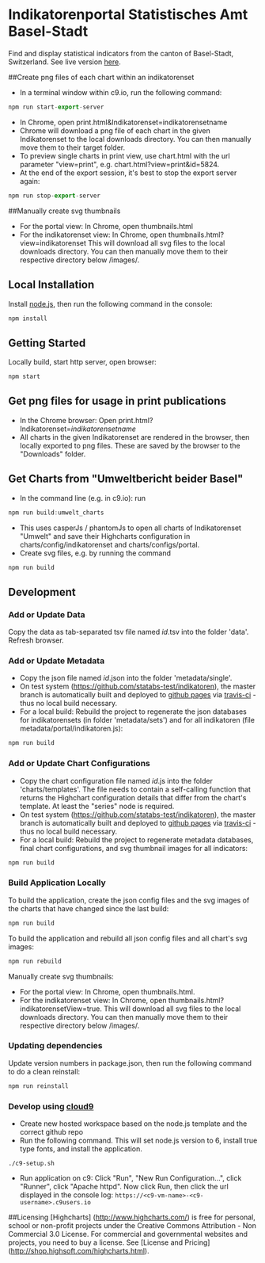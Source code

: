 # Indikatorenportal Statistisches Amt Basel-Stadt 
Find and display statistical indicators from the canton of Basel-Stadt, Switzerland. See live version [here](http://www.statistik.bs.ch/zahlen/indikatoren/).  


##Create png files of each chart within an indikatorenset
- In a terminal window within c9.io, run the following command: 
```javascript
npm run start-export-server
```
- In Chrome, open print.html&Indikatorenset=indikatorensetname 
- Chrome will download a png file of each chart in the given Indikatorenset to the local downloads directory. You can then manually move them to their target folder. 
- To preview single charts in print view, use chart.html with the url parameter "view=print", e.g. chart.html?view=print&id=5824. 
- At the end of the export session, it's best to stop the export server again: 
```javascript
npm run stop-export-server
```

##Manually create svg thumbnails 
- For the portal view: In Chrome, open thumbnails.html
- For the indikatorenset view: In Chrome, open thumbnails.html?view=indikatorenset
This will download all svg files to the local downloads directory. You can then manually move them to their respective directory below /images/.


## Local Installation
Install [node.js](https://nodejs.org), then run the following command in the console: 
```javascript
npm install
```

## Getting Started
Locally build, start http server, open browser:
```javascript
npm start
```

## Get png files for usage in print publications
- In the Chrome browser: Open print.html?Indikatorenset=_indikatorensetname_
- All charts in the given Indikatorenset are rendered in the browser, then locally exported to png files. These are saved by the browser to the "Downloads" folder. 


## Get Charts from "Umweltbericht beider Basel"
- In the command line (e.g. in c9.io): run 
```javascript
npm run build:umwelt_charts
```
- This uses casperJs / phantomJs to open all charts of Indikatorenset "Umwelt" and save their Highcharts configuration in charts/config/indikatorenset and charts/configs/portal. 
- Create svg files, e.g. by running the command 
```javascript
npm run build
```

## Development
### Add or Update Data
Copy the data as tab-separated tsv file named _id_.tsv into the folder 'data'. Refresh browser.  

### Add or Update Metadata
- Copy the json file named _id_.json into the folder 'metadata/single'. 
- On test system (https://github.com/statabs-test/indikatoren), the master branch is automatically built and deployed to [github pages](https://statabs-test.github.io/indikatoren/) via [travis-ci](https://travis-ci.org/statabs-test/indikatoren) - thus no local build necessary. 
- For a local build: Rebuild the project to regenerate the json databases for indikatorensets (in folder 'metadata/sets') and for all indikatoren (file metadata/portal/indikatoren.js): 
```javascript
npm run build
``` 

### Add or Update Chart Configurations
- Copy the chart configuration file named _id_.js into the folder 'charts/templates'. The file needs to contain a self-calling function that returns the Highchart configuration details that differ from the chart's template. At least the "series" node is required. 
- On test system (https://github.com/statabs-test/indikatoren), the master branch is automatically built and deployed to [github pages](https://statabs-test.github.io/indikatoren/) via [travis-ci](https://travis-ci.org/statabs-test/indikatoren) - thus no local build necessary. 
- For a local build: Rebuild the project to regenerate metadata databases, final chart configurations, and svg thumbnail images for all indicators: 
```javascript
npm run build
``` 

### Build Application Locally  
To build the application,  create the json config files and the svg images of the charts that have changed since the last build: 
```javascript
npm run build
```

To build the application and rebuild all json config files and all chart's svg images: 
```javascript
npm run rebuild
```

Manually create svg thumbnails: 
- For the portal view: In Chrome, open thumbnails.html.
- For the indikatorenset view: In Chrome, open thumbnails.html?indikatorensetView=true.
This will download all svg files to the local downloads directory. You can then manually move them to their respective directory below /images/.


### Updating dependencies
Update version numbers in package.json, then run the following command to do a clean reinstall: 
```javascript
npm run reinstall
```


### Develop using [cloud9](https://c9.io)
- Create new hosted workspace based on the node.js template and the correct github repo
- Run the following command. This will set node.js version to 6, install true type fonts, and install the application.
```shell
./c9-setup.sh
```
- Run application on c9: Click "Run", "New Run Configuration...", click "Runner", click "Apache httpd". Now click Run, then click the url displayed in the console log: ```https://<c9-vm-name>-<c9-username>.c9users.io```


##Licensing
[Highcharts] (http://www.highcharts.com/) is free for personal, school or non-profit projects under the Creative Commons Attribution - Non Commercial 3.0 License.
For commercial and governmental websites and projects, you need to buy a license. See [License and Pricing] (http://shop.highsoft.com/highcharts.html).
